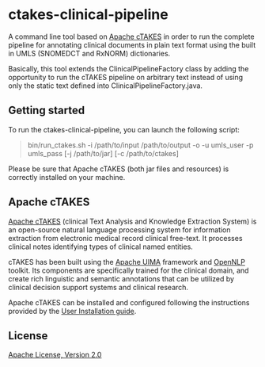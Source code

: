 # ctakes-clinical-pipeline
A command line tool based on [Apache cTAKES](http://ctakes.apache.org/) in order to run the complete pipeline for annotating clinical documents in plain text format using the built in UMLS (SNOMEDCT and RxNORM) dictionaries. 

Basically, this tool extends the ClinicalPipelineFactory class by adding the opportunity to run the cTAKES pipeline on arbitrary text instead of using only the static text defined into ClinicalPipelineFactory.java.

## Getting started

To run the ctakes-clinical-pipeline, you can launch the following script:

> bin/run_ctakes.sh -i /path/to/input /path/to/output -o -u umls_user -p umls_pass [-j /path/to/jar] [-c /path/to/ctakes]

Please be sure that Apache cTAKES (both jar files and resources) is correctly installed on your machine.

## Apache cTAKES

[Apache cTAKES](http://ctakes.apache.org/) (clinical Text Analysis and Knowledge Extraction System) is an open-source natural language processing system for information extraction from electronic medical record clinical free-text. It processes clinical notes identifying types of clinical named entities.

cTAKES has been built using the [Apache UIMA](https://uima.apache.org/) framework and [OpenNLP](https://opennlp.apache.org/) toolkit. Its components are specifically trained for the clinical domain, and create rich linguistic and semantic annotations that can be utilized by clinical decision support systems and clinical research.

Apache cTAKES can be installed and configured following the instructions provided by the [User Installation guide](https://cwiki.apache.org/confluence/display/CTAKES/cTAKES+3.2+User+Install+Guide).

## License

[Apache License, Version 2.0](http://www.apache.org/licenses/LICENSE-2.0)

